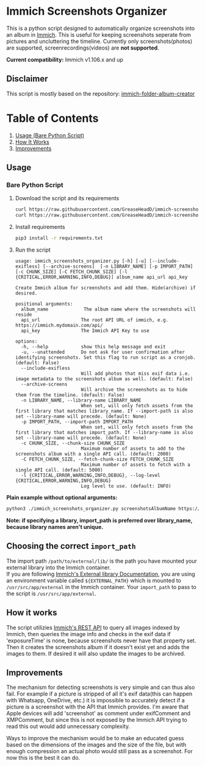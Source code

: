 # Immich Screenshots Organizer

This is a python script designed to automatically organize screenshots into an album in [Immich](https://immich.app/).
This is useful for keeping screenshots seperate from pictures and uncluttering the timeline. Currently only screenshots(photos) are supported, screenrecordings(videos) are __not supported__.

__Current compatibility:__ Immich v1.106.x and up

## Disclaimer
This script is mostly based on the repository: [immich-folder-album-creator](https://github.com/Salvoxia/immich-folder-album-creator/tree/main)

# Table of Contents
1. [Usage (Bare Python Script)](#bare-python-script)
2. [How It Works](#how-it-works)
3. [Improvements](#improvements)

## Usage
### Bare Python Script
1. Download the script and its requirements
    ```bash
    curl https://raw.githubusercontent.com/GreaseHeadD/immich-screenshots-organizer/main/immich_screenshots_organizer.py -o immich_screenshot_organizer.py
    curl https://raw.githubusercontent.com/GreaseHeadD/immich-screenshots-organizer/main/requirements.txt -o requirements.txt
    ```
2. Install requirements
    ```bash
    pip3 install -r requirements.txt
    ```
3. Run the script
    ```
    usage: immich_screenshots_organizer.py [-h] [-u] [--include-exifless] [--archive-screens]  [-n LIBRARY_NAME] [-p IMPORT_PATH] [-c CHUNK_SIZE] [-C FETCH_CHUNK_SIZE] [-l {CRITICAL,ERROR,WARNING,INFO,DEBUG}] album_name api_url api_key

    Create Immich album for screenshots and add them. Hide(archive) if desired.

    positional arguments:
      album_name             The album name where the screenshots will reside
      api_url               The root API URL of immich, e.g. https://immich.mydomain.com/api/
      api_key               The Immich API Key to use

    options:
      -h, --help            show this help message and exit
      -u, --unattended      Do not ask for user confirmation after identifying screenshots. Set this flag to run script as a cronjob. (default: False)
      --include-exifless
                            Will add photos that miss exif data i.e. image metadata to the screenshots album as well. (default: False)
      --archive-screens
                            Will archive the screenshots as to hide them from the timeline. (default: False)
      -n LIBRARY_NAME, --library-name LIBRARY_NAME
                            When set, will only fetch assets from the first library that matches library_name. If --import-path is also set --library-name will precede. (default: None)
      -p IMPORT_PATH, --import-path IMPORT_PATH
                            When set, will only fetch assets from the first library that matches import_path. If --library-name is also set --library-name will precede. (default: None)
      -c CHUNK_SIZE, --chunk-size CHUNK_SIZE
                            Maximum number of assets to add to the screenshots album with a single API call. (default: 2000)
      -C FETCH_CHUNK_SIZE, --fetch-chunk-size FETCH_CHUNK_SIZE
                            Maximum number of assets to fetch with a single API call. (default: 5000)
      -l {CRITICAL,ERROR,WARNING,INFO,DEBUG}, --log-level {CRITICAL,ERROR,WARNING,INFO,DEBUG}
                            Log level to use. (default: INFO)
    ```

__Plain example without optional arguments:__
```bash
python3 ./immich_screenshots_organizer.py screenshotsAlbumName https://immich.mydomain.com/api thisIsMyApiKeyCopiedFromImmichWebGui
```
__Note: if specifying a library, import_path is preferred over library_name, because library names aren't unique.__

## Choosing the correct `import_path`
The import path  `/path/to/external/lib/` is the path you have mounted your external library into the Immich container.  
If you are following [Immich's External library Documentation](https://immich.app/docs/guides/external-library), you are using an environment variable called `${EXTERNAL_PATH}` which is mounted to `/usr/src/app/external` in the Immich container. Your `import_path` to pass to the script is `/usr/src/app/external`.

## How it works

The script utilizies [Immich's REST API](https://immich.app/docs/api/) to query all images indexed by Immich, then queries the image info and checks in the exif data if 'exposureTime' is none, because screenshots never have that property set. Then it creates the screenshots album if it doesn't exist yet and adds the images to them. If desired it will also update the images to be archived.

## Improvements

The mechanism for detecting screenshots is very simple and can thus also fail. For example if a picture is stripped of all it's exif data(this can happen with Whatsapp, OneDrive, etc.) it is impossible to accurately detect if a picture is a screenshot with the API that Immich provides. I'm aware that Apple devices will add 'screenshot' as comment under exifComment and XMPComment, but since this is not exposed by the Immich API trying to read this out would add unnecessary complexity.

Ways to improve the mechanism would be to make an educated guess based on the dimensions of the images and the size of the file, but with enough compression an actual photo would still pass as a screenshot. For now this is the best it can do.